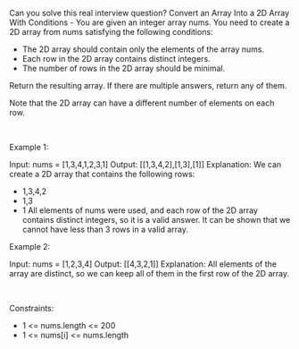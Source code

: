 Can you solve this real interview question? Convert an Array Into a 2D Array With Conditions - You are given an integer array nums. You need to create a 2D array from nums satisfying the following conditions:

 * The 2D array should contain only the elements of the array nums.
 * Each row in the 2D array contains distinct integers.
 * The number of rows in the 2D array should be minimal.

Return the resulting array. If there are multiple answers, return any of them.

Note that the 2D array can have a different number of elements on each row.

 

Example 1:


Input: nums = [1,3,4,1,2,3,1]
Output: [[1,3,4,2],[1,3],[1]]
Explanation: We can create a 2D array that contains the following rows:
- 1,3,4,2
- 1,3
- 1
All elements of nums were used, and each row of the 2D array contains distinct integers, so it is a valid answer.
It can be shown that we cannot have less than 3 rows in a valid array.

Example 2:


Input: nums = [1,2,3,4]
Output: [[4,3,2,1]]
Explanation: All elements of the array are distinct, so we can keep all of them in the first row of the 2D array.


 

Constraints:

 * 1 <= nums.length <= 200
 * 1 <= nums[i] <= nums.length